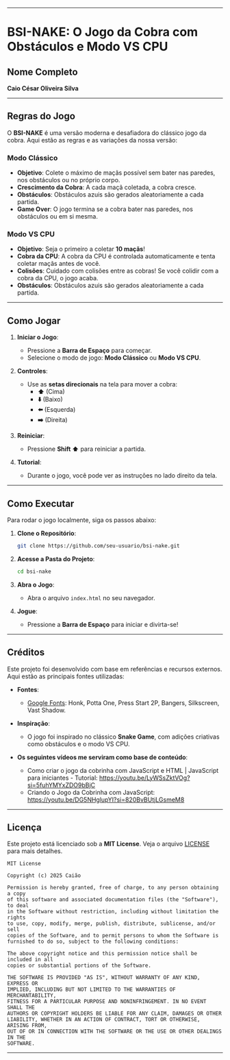 
---

# BSI-NAKE: O Jogo da Cobra com Obstáculos e Modo VS CPU

## Nome Completo
**Caio César Oliveira Silva** 

---

## Regras do Jogo
O **BSI-NAKE** é uma versão moderna e desafiadora do clássico jogo da cobra. Aqui estão as regras e as variações da nossa versão:

### Modo Clássico
- **Objetivo**: Colete o máximo de maçãs possível sem bater nas paredes, nos obstáculos ou no próprio corpo.
- **Crescimento da Cobra**: A cada maçã coletada, a cobra cresce.
- **Obstáculos**: Obstáculos azuis são gerados aleatoriamente a cada partida.
- **Game Over**: O jogo termina se a cobra bater nas paredes, nos obstáculos ou em si mesma.

### Modo VS CPU
- **Objetivo**: Seja o primeiro a coletar **10 maçãs**!
- **Cobra da CPU**: A cobra da CPU é controlada automaticamente e tenta coletar maçãs antes de você.
- **Colisões**: Cuidado com colisões entre as cobras! Se você colidir com a cobra da CPU, o jogo acaba.
- **Obstáculos**: Obstáculos azuis são gerados aleatoriamente a cada partida.

---

## Como Jogar
1. **Iniciar o Jogo**:
   - Pressione a **Barra de Espaço** para começar.
   - Selecione o modo de jogo: **Modo Clássico** ou **Modo VS CPU**.

2. **Controles**:
   - Use as **setas direcionais** na tela para mover a cobra:
     - **⬆️** (Cima)
     - **⬇️** (Baixo)
     - **⬅️** (Esquerda)
     - **➡️** (Direita)

3. **Reiniciar**:
   - Pressione **Shift ⬆** para reiniciar a partida.

4. **Tutorial**:
   - Durante o jogo, você pode ver as instruções no lado direito da tela.

---

## Como Executar
Para rodar o jogo localmente, siga os passos abaixo:

1. **Clone o Repositório**:
   ```bash
   git clone https://github.com/seu-usuario/bsi-nake.git
   ```

2. **Acesse a Pasta do Projeto**:
   ```bash
   cd bsi-nake
   ```

3. **Abra o Jogo**:
   - Abra o arquivo `index.html` no seu navegador.

4. **Jogue**:
   - Pressione a **Barra de Espaço** para iniciar e divirta-se!

---

## Créditos
Este projeto foi desenvolvido com base em referências e recursos externos. Aqui estão as principais fontes utilizadas:

- **Fontes**:
  - [Google Fonts](https://fonts.google.com/): Honk, Potta One, Press Start 2P, Bangers, Silkscreen, Vast Shadow.

- **Inspiração**:
  - O jogo foi inspirado no clássico **Snake Game**, com adições criativas como obstáculos e o modo VS CPU.

- **Os seguintes vídeos me serviram como base de conteúdo**:

  - Como criar o jogo da cobrinha com JavaScript e HTML | JavaScript para iniciantes - Tutorial: https://youtu.be/LyWSsZktVOg?si=5fuhYMYxZDO9bBjC
  - Criando o Jogo da Cobrinha com JavaScript: https://youtu.be/DG5NHglupYI?si=820BvBUtjLGsmeM8
---

## Licença
Este projeto está licenciado sob a **MIT License**. Veja o arquivo [LICENSE](LICENSE) para mais detalhes.

```plaintext
MIT License

Copyright (c) 2025 Caião

Permission is hereby granted, free of charge, to any person obtaining a copy
of this software and associated documentation files (the "Software"), to deal
in the Software without restriction, including without limitation the rights
to use, copy, modify, merge, publish, distribute, sublicense, and/or sell
copies of the Software, and to permit persons to whom the Software is
furnished to do so, subject to the following conditions:

The above copyright notice and this permission notice shall be included in all
copies or substantial portions of the Software.

THE SOFTWARE IS PROVIDED "AS IS", WITHOUT WARRANTY OF ANY KIND, EXPRESS OR
IMPLIED, INCLUDING BUT NOT LIMITED TO THE WARRANTIES OF MERCHANTABILITY,
FITNESS FOR A PARTICULAR PURPOSE AND NONINFRINGEMENT. IN NO EVENT SHALL THE
AUTHORS OR COPYRIGHT HOLDERS BE LIABLE FOR ANY CLAIM, DAMAGES OR OTHER
LIABILITY, WHETHER IN AN ACTION OF CONTRACT, TORT OR OTHERWISE, ARISING FROM,
OUT OF OR IN CONNECTION WITH THE SOFTWARE OR THE USE OR OTHER DEALINGS IN THE
SOFTWARE.
```

---
